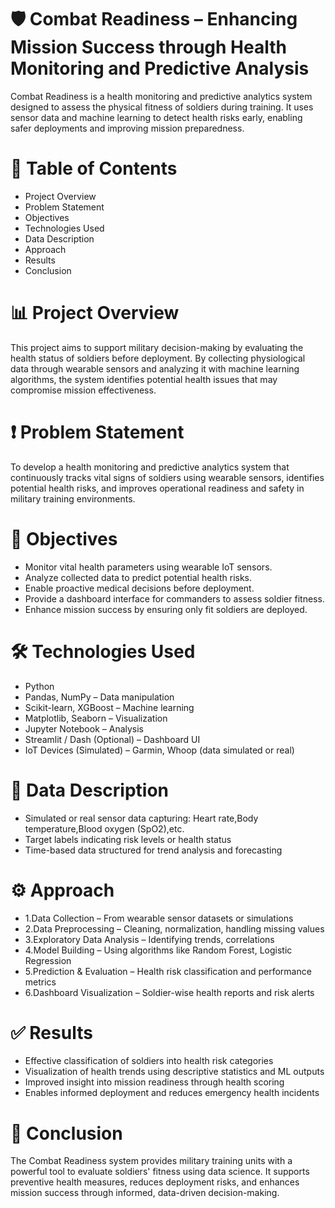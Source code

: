 # 🛡️ Combat Readiness – Enhancing Mission Success through Health Monitoring and Predictive Analysis
Combat Readiness is a health monitoring and predictive analytics system designed to assess the physical fitness of soldiers during training. It uses sensor data and machine learning to detect health risks early, enabling safer deployments and improving mission preparedness.

# 📌 Table of Contents
- Project Overview
- Problem Statement
- Objectives
- Technologies Used
- Data Description
- Approach
- Results
- Conclusion

# 📊 Project Overview
This project aims to support military decision-making by evaluating the health status of soldiers before deployment. By collecting physiological data through wearable sensors and analyzing it with machine learning algorithms, the system identifies potential health issues that may compromise mission effectiveness.

# ❗ Problem Statement
To develop a health monitoring and predictive analytics system that continuously tracks vital signs of soldiers using wearable sensors, identifies potential health risks, and improves operational readiness and safety in military training environments.

# 🎯 Objectives
- Monitor vital health parameters using wearable IoT sensors.
- Analyze collected data to predict potential health risks.
- Enable proactive medical decisions before deployment.
- Provide a dashboard interface for commanders to assess soldier fitness.
- Enhance mission success by ensuring only fit soldiers are deployed.

# 🛠️ Technologies Used
- Python
- Pandas, NumPy – Data manipulation
- Scikit-learn, XGBoost – Machine learning
- Matplotlib, Seaborn – Visualization
- Jupyter Notebook – Analysis
- Streamlit / Dash (Optional) – Dashboard UI
- IoT Devices (Simulated) – Garmin, Whoop (data simulated or real)

# 📁 Data Description
- Simulated or real sensor data capturing:
Heart rate,Body temperature,Blood oxygen (SpO2),etc.
- Target labels indicating risk levels or health status
- Time-based data structured for trend analysis and forecasting

# ⚙️ Approach
- 1.Data Collection – From wearable sensor datasets or simulations
- 2.Data Preprocessing – Cleaning, normalization, handling missing values
- 3.Exploratory Data Analysis – Identifying trends, correlations
- 4.Model Building – Using algorithms like Random Forest, Logistic Regression
- 5.Prediction & Evaluation – Health risk classification and performance metrics
- 6.Dashboard Visualization – Soldier-wise health reports and risk alerts


# ✅ Results
- Effective classification of soldiers into health risk categories
- Visualization of health trends using descriptive statistics and ML outputs
- Improved insight into mission readiness through health scoring
- Enables informed deployment and reduces emergency health incidents

# 🧾 Conclusion
The Combat Readiness system provides military training units with a powerful tool to evaluate soldiers' fitness using data science. It supports preventive health measures, reduces deployment risks, and enhances mission success through informed, data-driven decision-making.



